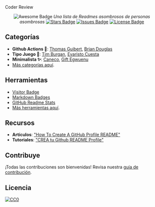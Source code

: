 Coder Review 
<div align="center">
<img src="https://cdn.rawgit.com/sindresorhus/awesome/d7305f38d29fed78fa85652e3a63e154dd8e8829/media/badge.svg" alt="Awesome Badge"/>  
<i>Una lista de Readmes asombrosos de personas asombrosas</i>  
<a href="https://github.com/AchuryMs/github-perfil-readme-asombrosos/stargazers"><img src="https://img.shields.io/github/stars/AchuryMs/github-perfil-readme-asombrosos" alt="Stars Badge"/></a>  
<a href="https://github.com/AchuryMs/github-perfil-readme-asombrosos/issues"><img src="https://img.shields.io/github/issues/AchuryMs/github-perfil-readme-asombrosos" alt="Issues Badge"/></a>  
<a href="https://github.com/AchuryMs/github-perfil-readme-asombrosos/blob/master/LICENSE"><img src="https://img.shields.io/github/license/AchuryMs/github-perfil-readme-asombrosos?color=2b9348" alt="License Badge"/></a>  
</div>  

## Categorías  
- **Github Actions 🤖**: [Thomas Guibert](https://github.com/thmsgbrt/thmsgbrt), [Brian Douglas](https://github.com/bdougie/bdougie)  
- **Tipo Juego 🚀**: [Tim Burgan](https://github.com/timburgan/timburgan), [Evaristo Cuesta](https://github.com/evaristocuesta/evaristocuesta)  
- **Minimalista ✨**: [Caneco](https://github.com/caneco/), [Gift Egwuenu](https://github.com/lauragift21/lauragift21)  
- [Más categorías aquí](#categorias).  

## Herramientas  
- [Visitor Badge](https://visitor-badge.glitch.me/#docs)  
- [Markdown Badges](https://github.com/Ileriayo/markdown-badges)  
- [GitHub Readme Stats](https://github.com/anuraghazra/github-readme-stats)  
- [Más herramientas aquí](#tools).  

## Recursos  
- **Artículos**: ["How To Create A GitHub Profile README"](https://www.aboutmonica.com/blog/how-to-create-a-github-profile-readme)  
- **Tutoriales**: ["CREA tu Github README Profile"](https://youtu.be/1eEnboVooiY)  

## Contribuye  
¡Todas las contribuciones son bienvenidas! Revisa nuestra [guía de contribución](contributing.md).  

## Licencia  
[![CC0](https://licensebuttons.net/p/zero/1.0/88x31.png)](https://creativecommons.org/publicdomain/zero/1.0/)  
```  
